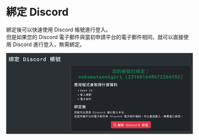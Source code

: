 # 綁定 Discord

綁定後可以快速使用 Discord 帳號進行登入。  
但是如果您的 Discord 電子郵件與當初申請平台的電子郵件相同，就可以直接使用 Discord 進行登入，無需綁定。

![Image](/images/features/bind-discord.png)